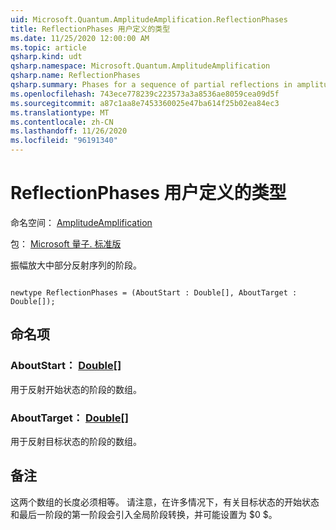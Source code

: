 ```yaml
---
uid: Microsoft.Quantum.AmplitudeAmplification.ReflectionPhases
title: ReflectionPhases 用户定义的类型
ms.date: 11/25/2020 12:00:00 AM
ms.topic: article
qsharp.kind: udt
qsharp.namespace: Microsoft.Quantum.AmplitudeAmplification
qsharp.name: ReflectionPhases
qsharp.summary: Phases for a sequence of partial reflections in amplitude amplification.
ms.openlocfilehash: 743ece778239c223573a3a8536ae8059cea09d5f
ms.sourcegitcommit: a87c1aa8e7453360025e47ba614f25b02ea84ec3
ms.translationtype: MT
ms.contentlocale: zh-CN
ms.lasthandoff: 11/26/2020
ms.locfileid: "96191340"
---
```

# <a name="reflectionphases-user-defined-type"></a>ReflectionPhases 用户定义的类型

命名空间： [AmplitudeAmplification](xref:Microsoft.Quantum.AmplitudeAmplification)

包： [Microsoft 量子. 标准版](https://nuget.org/packages/Microsoft.Quantum.Standard)


振幅放大中部分反射序列的阶段。

```qsharp

newtype ReflectionPhases = (AboutStart : Double[], AboutTarget : Double[]);
```



## <a name="named-items"></a>命名项

### <a name="aboutstart--double"></a>AboutStart： [Double](xref:microsoft.quantum.lang-ref.double)[]

用于反射开始状态的阶段的数组。
### <a name="abouttarget--double"></a>AboutTarget： [Double](xref:microsoft.quantum.lang-ref.double)[]

用于反射目标状态的阶段的数组。

## <a name="remarks"></a>备注

这两个数组的长度必须相等。 请注意，在许多情况下，有关目标状态的开始状态和最后一阶段的第一阶段会引入全局阶段转换，并可能设置为 $0 $。